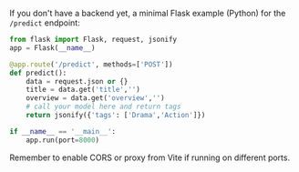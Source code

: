 If you don't have a backend yet, a minimal Flask example (Python) for the `/predict` endpoint:

```python
from flask import Flask, request, jsonify
app = Flask(__name__)

@app.route('/predict', methods=['POST'])
def predict():
    data = request.json or {}
    title = data.get('title','')
    overview = data.get('overview','')
    # call your model here and return tags
    return jsonify({'tags': ['Drama','Action']})

if __name__ == '__main__':
    app.run(port=8000)
```

Remember to enable CORS or proxy from Vite if running on different ports.
